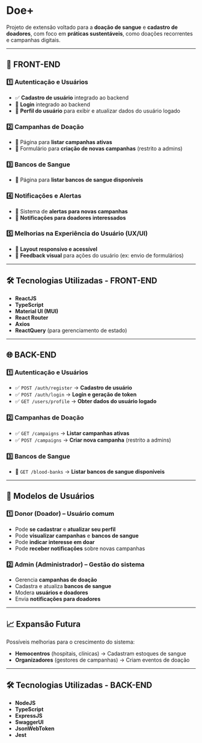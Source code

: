 # Doe+

Projeto de extensão voltado para a **doação de sangue** e **cadastro de doadores**, com foco em **práticas sustentáveis**, como doações recorrentes e campanhas digitais.

---

## 🚀 FRONT-END  
### **1️⃣ Autenticação e Usuários**
- ✅ **Cadastro de usuário** integrado ao backend  
- 🔄 **Login** integrado ao backend  
- 🔄 **Perfil do usuário** para exibir e atualizar dados do usuário logado  

### **2️⃣ Campanhas de Doação**
- 🔄 Página para **listar campanhas ativas**  
- 🔄 Formulário para **criação de novas campanhas** (restrito a admins)  

### **3️⃣ Bancos de Sangue**
- 🔄 Página para **listar bancos de sangue disponíveis**  

### **4️⃣ Notificações e Alertas**
- 🔄 Sistema de **alertas para novas campanhas**  
- 🔄 **Notificações para doadores interessados**  

### **5️⃣ Melhorias na Experiência do Usuário (UX/UI)**
- 🔄 **Layout responsivo e acessível**  
- 🔄 **Feedback visual** para ações do usuário (ex: envio de formulários)  

---

## 🛠️ Tecnologias Utilizadas - FRONT-END
- **ReactJS**
- **TypeScript**
- **Material UI (MUI)**
- **React Router**
- **Axios**
- **ReactQuery** (para gerenciamento de estado)

---

## 🌐 BACK-END  
### **1️⃣ Autenticação e Usuários**
- ✅ `POST /auth/register` → **Cadastro de usuário**  
- ✅ `POST /auth/login` → **Login e geração de token**  
- ✅ `GET /users/profile` → **Obter dados do usuário logado**  

### **2️⃣ Campanhas de Doação**
- ✅ `GET /campaigns` → **Listar campanhas ativas**  
- ✅ `POST /campaigns` → **Criar nova campanha** (restrito a admins)  

### **3️⃣ Bancos de Sangue**
- 🔄 `GET /blood-banks` → **Listar bancos de sangue disponíveis**  

---

## 👥 Modelos de Usuários
### **1️⃣ Donor (Doador) – Usuário comum**
- Pode **se cadastrar** e **atualizar seu perfil**  
- Pode **visualizar campanhas** e **bancos de sangue**  
- Pode **indicar interesse em doar**  
- Pode **receber notificações** sobre novas campanhas  

### **2️⃣ Admin (Administrador) – Gestão do sistema**
- Gerencia **campanhas de doação**  
- Cadastra e atualiza **bancos de sangue**  
- Modera **usuários e doadores**  
- Envia **notificações para doadores**  

---

## 📈 Expansão Futura
Possíveis melhorias para o crescimento do sistema:  
- **Hemocentros** (hospitais, clínicas) → Cadastram estoques de sangue  
- **Organizadores** (gestores de campanhas) → Criam eventos de doação  

---

## 🛠️ Tecnologias Utilizadas - BACK-END
- **NodeJS**
- **TypeScript**
- **ExpressJS**
- **SwaggerUI**
- **JsonWebToken**
- **Jest**
